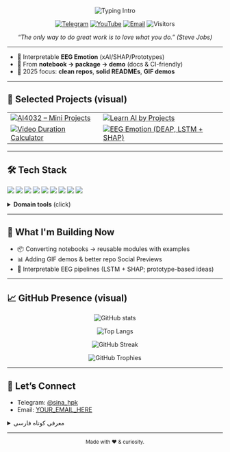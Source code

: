 <!-- Profile README for github.com/sina-hpk -->
<!-- Header Typing -->
<p align="center">
  <img
    src="https://readme-typing-svg.demolab.com?font=Inter&weight=700&size=28&duration=2500&pause=2000&center=true&vCenter=true&width=480&height=45&lines=Hi%2C+I'm+Sina+%F0%9F%91%8B&repeat=false"
    alt="Typing Intro"
/>
</p>


<p align="center">
  <a href="https://t.me/sina_hpk"><img alt="Telegram" src="https://img.shields.io/badge/Telegram-2CA5E0?logo=telegram&logoColor=white"></a>
  <a href="https://www.youtube.com/@sina_hpk"><img alt="YouTube" src="https://img.shields.io/badge/YouTube-FF0000?logo=youtube&logoColor=white"></a>
  <a href="mailto:sinahp2004@gmail.com"><img alt="Email" src="https://img.shields.io/badge/Contact-Email-informational"></a>
  <img alt="Visitors" src="https://komarev.com/ghpvc/?username=sina-hpk&style=flat-square" />
</p>

<p align="center">
  <em>“The only way to do great work is to love what you do.” (Steve Jobs)</em>
</p>

---

- 🧠 Interpretable **EEG Emotion** (xAI/SHAP/Prototypes)
- 🧪 From **notebook → package → demo** (docs & CI-friendly)
- 🎯 2025 focus: **clean repos**, **solid READMEs**, **GIF demos**

---

## 🧩 Selected Projects (visual)
<table>
  <tr>
    <td>
      <a href="https://github.com/sina-hpk/Ai_All_mini_projects">
        <img src="https://socialify.git.ci/sina-hpk/Ai_All_mini_projects/image?description=0&font=Inter&language=1&name=1&owner=1&pattern=Floating%20Cogs&theme=Dark" alt="AI4032 – Mini Projects" />
      </a>
    </td>
    <td>
      <a href="https://github.com/sina-hpk/learn-ai-by-projects">
        <img src="https://socialify.git.ci/sina-hpk/learn-ai-by-projects/image?description=0&font=Inter&language=1&name=1&owner=1&pattern=Signal&theme=Dark" alt="Learn AI by Projects" />
      </a>
    </td>
  </tr>
  <tr>
    <td>
      <a href="https://github.com/sina-hpk/video-duration-calculator">
        <img src="https://socialify.git.ci/sina-hpk/video-duration-calculator/image?description=0&font=Inter&language=1&name=1&owner=1&pattern=Diagonal%20Stripes&theme=Dark" alt="Video Duration Calculator" />
      </a>
    </td>
    <td>
      <a href="https://github.com/sina-hpk/Emotion-recognition-DEAP-LSTM-SHAP">
        <img src="https://socialify.git.ci/sina-hpk/Emotion-recognition-DEAP-LSTM-SHAP/image?description=0&font=Inter&language=1&name=1&owner=1&pattern=Overlap&theme=Dark" alt="EEG Emotion (DEAP, LSTM + SHAP)" />
      </a>
    </td>
  </tr>
</table>



<!-- Optional: If you want it even cleaner, keep only the first row and move the second row into a collapsible section. -->


---

## 🛠️ Tech Stack
<p>
  <img src="https://img.shields.io/badge/Python-3776AB?logo=python&logoColor=white" />
  <img src="https://img.shields.io/badge/PyTorch-EE4C2C?logo=pytorch&logoColor=white" />
  <img src="https://img.shields.io/badge/scikit--learn-F7931E?logo=scikitlearn&logoColor=white" />
  <img src="https://img.shields.io/badge/Pandas-150458?logo=pandas&logoColor=white" />
  <img src="https://img.shields.io/badge/NumPy-013243?logo=numpy&logoColor=white" />
  <img src="https://img.shields.io/badge/Jupyter-F37626?logo=jupyter&logoColor=white" />
  <img src="https://img.shields.io/badge/FastAPI-009688?logo=fastapi&logoColor=white" />
  <img src="https://img.shields.io/badge/Docker-2496ED?logo=docker&logoColor=white" />
  <img src="https://img.shields.io/badge/Git-F05032?logo=git&logoColor=white" />
</p>

<details>
<summary><b>Domain tools</b> (click)</summary>
<br>
<img src="https://img.shields.io/badge/MNE-005F73?logo=python&logoColor=white" />
<img src="https://img.shields.io/badge/Signal_Processing-343a40" />
<img src="https://img.shields.io/badge/SHAP-8A2BE2" />
<img src="https://img.shields.io/badge/Time--Series-556B2F" />
</details>

---

## 🚀 What I'm Building Now
- 📦 Converting notebooks → reusable modules with examples
- 📊 Adding GIF demos & better repo Social Previews
- 🧩 Interpretable EEG pipelines (LSTM + SHAP; prototype-based ideas)

---

## 📈 GitHub Presence (visual)
<p align="center">
  <img src="https://github-readme-stats.vercel.app/api?username=sina-hpk&show_icons=true&hide_border=true" alt="GitHub stats" />
</p>
<p align="center">
  <img src="https://github-readme-stats.vercel.app/api/top-langs/?username=sina-hpk&layout=compact&hide_border=true" alt="Top Langs" />
</p>
<p align="center">
  <img src="https://streak-stats.demolab.com?user=sina-hpk&hide_border=true" alt="GitHub Streak" />
</p>
<p align="center">
  <img src="https://github-profile-trophy.vercel.app/?username=sina-hpk&theme=flat&margin-w=10" alt="GitHub Trophies" />
</p>
<!-- Activity graph (optional): https://github-readme-activity-graph.vercel.app/graph?username=sina-hpk&hide_border=true -->

---

## 🤝 Let’s Connect
- Telegram: <a href="https://t.me/sina_hpk">@sina_hpk</a>
- Email: <a href="mailto:sinahp2004@gmail.com">YOUR_EMAIL_HERE</a>
<!-- Add LinkedIn or website when ready -->

<details>
<summary>معرفی کوتاه فارسی</summary>

سلام! من سینا هستم — مهندسی برق (KNTU) و علاقه‌مند به هوش مصنوعی و تحلیل احساس از EEG. معمولاً ایده‌هام رو از صفر به نمونه‌ اولیه و دمو تبدیل می‌کنم و روی تفسیرپذیری مدل‌ها وسواس دارم. اگر پروژهٔ مشترک یا پیشنهادی داری پیام بده 🌱
</details>

---

<p align="center">
  <sub>Made with ❤️ & curiosity.</sub>
</p>
